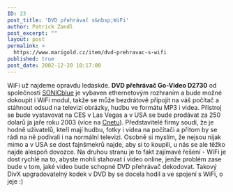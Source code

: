 ```yaml
---
ID: 23
post_title: 'DVD přehrávač s&nbsp;WiFi'
author: Patrick Zandl
post_excerpt: ""
layout: post
permalink: >
  https://www.marigold.cz/item/dvd-prehravac-s-wifi
published: true
post_date: 2002-12-20 10:17:00
---
```

<P>WiFi už najdeme opravdu ledaskde. <STRONG>DVD přehrávač Go-Video D2730</STRONG> od společnosti <A href="http://www.sonicblue.com/" target=_blank>SONICblue</A> je vybaven ethernetovým rozhraním a bude možné dokoupit i WiFi modul, takže se může bezdrátově připojit na váš počítač a stáhnout odsud na televizi obrázky, hudbu ve formátu MP3&#160;i videa. Přístroj se bude vystavovat na CES v Las Vegas a v USA se bude prodávat za 250 dolarů ja jaře roku 2003 (více na <A href="http://news.com.com/2100-1040-978084.html" target=_blank>Cnetu</A>). Představitelé firmy soudí, že je hodně uživatelů, kteří mají hudbu, fotky i videa na počítači a přitom by se rádi na ně podívali i na normální televizi. Osobně si myslím, že nejsou nijak mimo a v USA se dost fajnšmekrů najde, aby si to koupili, u nás se ale těžko najde alespoň dovozce. Na druhou stranu je to fakt zajímavé řešení - WiFi je dost rychlé na to, abyste mohli stahovat i video online, jenže problém zase bude v tom, jaké video bude schopné DVD přehrávač dekodovat. Takový DivX upgradovatelný kodek v DVD by se docela hodil a ve spojení s WiFi, o jeje :)</P>
<P>&#160;</P>